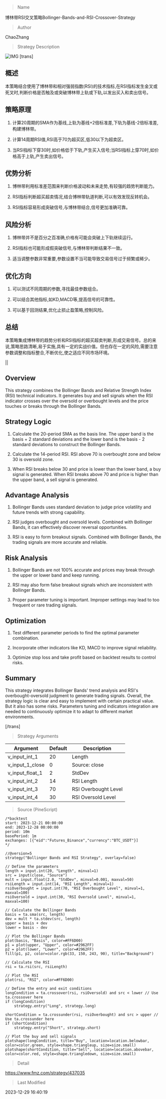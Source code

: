 
> Name

博林带RSI交叉策略Bollinger-Bands-and-RSI-Crossover-Strategy

> Author

ChaoZhang

> Strategy Description

![IMG](https://www.fmz.com/upload/asset/1dcbdb058d97f0282f7.png)
[trans]

## 概述

本策略结合使用了博林带和相对强弱指数(RSI)的技术指标,在RSI指标发生金叉或死叉时,判断价格是否触及或突破博林带上轨或下轨,以发出买入和卖出信号。

## 策略原理

1. 计算20周期的SMA作为基线,上轨为基线+2倍标准差,下轨为基线-2倍标准差,构建博林带。

2. 计算14周期RSI值,RSI高于70为超买区,低30以下为超卖区。

3. 当RSI指标下穿30时,如价格低于下轨,产生买入信号;当RSI指标上穿70时,如价格高于上轨,产生卖出信号。

## 优势分析

1. 博林带利用标准差范围来判断价格波动和未来走势,有较强的趋势判断能力。

2. RSI指标判断超买超卖情况,结合博林带轨道判断,可以有效发现反转机会。

3. RSI指标容易形成突破信号,与博林带结合,信号更加准确可靠。

## 风险分析

1. 博林带并不是百分之百准确,价格有可能会突破上下轨继续运行。

2. RSI指标也可能形成假突破信号,与博林带判断结果不一致。

3. 适当调整参数非常重要,参数设置不当可能导致交易信号过于频繁或稀少。

## 优化方向

1. 可以测试不同周期的参数,寻找最佳参数组合。

2. 可以结合其他指标,如KD,MACD等,提高信号的可靠性。 

3. 可以基于回测结果,优化止损止盈策略,控制风险。

## 总结

本策略集成博林带的趋势分析和RSI指标的超买超卖判断,形成交易信号。总的来说,策略思路清晰,易于实施,具有一定的实战价值。但也存在一定的风险,需要注意参数调整和指标整合,不断优化,使之适应不同市场环境。

||

## Overview

This strategy combines the Bollinger Bands and Relative Strength Index (RSI) technical indicators. It generates buy and sell signals when the RSI indicator crosses over the oversold or overbought levels and the price touches or breaks through the Bollinger Bands.

## Strategy Logic  

1. Calculate the 20-period SMA as the basis line. The upper band is the basis + 2 standard deviations and the lower band is the basis - 2 standard deviations to construct the Bollinger Bands.

2. Calculate the 14-period RSI. RSI above 70 is overbought zone and below 30 is oversold zone.   

3. When RSI breaks below 30 and price is lower than the lower band, a buy signal is generated. When RSI breaks above 70 and price is higher than the upper band, a sell signal is generated.

## Advantage Analysis

1. Bollinger Bands uses standard deviation to judge price volatility and future trends with strong capability. 

2. RSI judges overbought and oversold levels. Combined with Bollinger Bands, it can effectively discover reversal opportunities.

3. RSI is easy to form breakout signals. Combined with Bollinger Bands, the trading signals are more accurate and reliable.

## Risk Analysis  

1. Bollinger Bands are not 100% accurate and prices may break through the upper or lower band and keep running.

2. RSI may also form false breakout signals which are inconsistent with Bollinger Bands.

3. Proper parameter tuning is important. Improper settings may lead to too frequent or rare trading signals.

## Optimization  

1. Test different parameter periods to find the optimal parameter combination.

2. Incorporate other indicators like KD, MACD to improve signal reliability.  

3. Optimize stop loss and take profit based on backtest results to control risks.

## Summary  

This strategy integrates Bollinger Bands' trend analysis and RSI's overbought-oversold judgment to generate trading signals. Overall, the strategy logic is clear and easy to implement with certain practical value. But it also has some risks. Parameters tuning and indicators integration are needed to continuously optimize it to adapt to different market environments.

[/trans]

> Strategy Arguments



|Argument|Default|Description|
|----|----|----|
|v_input_int_1|20|Length|
|v_input_1_close|0|Source: close|high|low|open|hl2|hlc3|hlcc4|ohlc4|
|v_input_float_1|2|StdDev|
|v_input_int_2|14|RSI Length|
|v_input_int_3|70|RSI Overbought Level|
|v_input_int_4|30|RSI Oversold Level|


> Source (PineScript)

``` pinescript
/*backtest
start: 2023-12-21 00:00:00
end: 2023-12-28 00:00:00
period: 10m
basePeriod: 1m
exchanges: [{"eid":"Futures_Binance","currency":"BTC_USDT"}]
*/

//@version=5
strategy("Bollinger Bands and RSI Strategy", overlay=false)

// Define the parameters
length = input.int(20, "Length", minval=1)
src = input(close, "Source")
mult = input.float(2.0, "StdDev", minval=0.001, maxval=50)
rsiLength = input.int(14, "RSI Length", minval=1)
rsiOverbought = input.int(70, "RSI Overbought Level", minval=1, maxval=100)
rsiOversold = input.int(30, "RSI Oversold Level", minval=1, maxval=100)

// Calculate the Bollinger Bands
basis = ta.sma(src, length)
dev = mult * ta.stdev(src, length)
upper = basis + dev
lower = basis - dev

// Plot the Bollinger Bands
plot(basis, "Basis", color=#FF6D00)
p1 = plot(upper, "Upper", color=#2962FF)
p2 = plot(lower, "Lower", color=#2962FF)
fill(p1, p2, color=color.rgb(33, 150, 243, 90), title="Background")

// Calculate the RSI
rsi = ta.rsi(src, rsiLength)

// Plot the RSI
plot(rsi, "RSI", color=#FF6D00)

// Define the entry and exit conditions
longCondition = ta.crossover(rsi, rsiOversold) and src < lower // Use ta.crossover here
if (longCondition)
    strategy.entry("Long", strategy.long)

shortCondition = ta.crossunder(rsi, rsiOverbought) and src > upper // Use ta.crossunder here
if (shortCondition)
    strategy.entry("Short", strategy.short)

// Plot the buy and sell signals
plotshape(longCondition, title="Buy", location=location.belowbar, color=color.green, style=shape.triangleup, size=size.small)
plotshape(shortCondition, title="Sell", location=location.abovebar, color=color.red, style=shape.triangledown, size=size.small)

```

> Detail

https://www.fmz.com/strategy/437035

> Last Modified

2023-12-29 16:40:19
